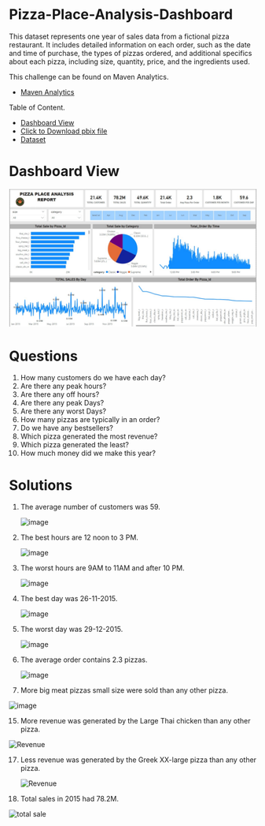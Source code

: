 # Pizza-Place-Analysis-Dashboard
This dataset represents one year of sales data from a fictional pizza restaurant. It includes detailed information on each order, such as the date and time of purchase, the types of pizzas ordered, and additional specifics about each pizza, including size, quantity, price, and the ingredients used.

This challenge can be found on Maven Analytics.
-	<a href="https://www.mavenanalytics.io/data-playground?order=date_added%2Cdesc&search=pizza">Maven Analytics</a>

Table of Content.

- <a href="https://github.com/mjahan11/Pizza-Place-Analysis-Dashboard/blob/main/Pizza%20Place%20Report%20.jpg">Dashboard View</a>
- <a href="https://github.com/mjahan11/Pizza-Place-Analysis-Dashboard/blob/main/Pizza%20Place%20Report.pbix ">Click to Download pbix file </a>
- <a href="https://www.mavenanalytics.io/data-playground?order=date_added%2Cdesc&search=pizza">Dataset</a>
# Dashboard View
  ![image](https://github.com/mjahan11/Pizza-Place-Analysis-Dashboard/blob/main/Pizza%20Place%20Report%20.jpg)
# Questions
1. How many customers do we have each day?
2. Are there any peak hours?
3. Are there any off hours?
4. Are there any peak Days?
5. Are there any worst Days?
6. How many pizzas are typically in an order?
7. Do we have any bestsellers?
8. Which pizza generated the most revenue? 
9. Which pizza generated the least?
10. How much money did we make this year?
    
# Solutions
1. The average number of customers was 59.
   
   ![image](https://github.com/user-attachments/assets/632adeb3-a202-45ac-9cba-f3030064422d)
3. The best hours are 12 noon to 3 PM.

   ![image](https://github.com/user-attachments/assets/44d8545f-54c6-4eeb-a5d6-a64330d3f663)
5. The worst hours are 9AM to 11AM and after 10 PM.

   ![image](https://github.com/user-attachments/assets/44d8545f-54c6-4eeb-a5d6-a64330d3f663)
7. The best day was 26-11-2015.

   ![image](https://github.com/user-attachments/assets/6e2cf060-4960-4bfd-9f2e-208df5aafa01)
9. The worst day was 29-12-2015.

   ![image](https://github.com/user-attachments/assets/9748688e-fc34-4595-a734-a9c525765d50)

11. The average order contains 2.3 pizzas.

    ![image](https://github.com/user-attachments/assets/bcb06bf6-482c-45b9-9026-63a56a4b54d6)

13. More big meat pizzas small size were sold than any other pizza.
   
![image](https://github.com/user-attachments/assets/0f85b84f-2a50-4357-81fb-2604e29c1dfd)

15. More revenue was generated by the Large Thai chicken than any other pizza.
    
 ![Revenue](https://github.com/user-attachments/assets/38b9e02f-78fd-40bf-b8ac-f4c1fbe30ae9)
 
17. Less revenue was generated by the Greek XX-large pizza than any other pizza.

     ![Revenue](https://github.com/user-attachments/assets/38b9e02f-78fd-40bf-b8ac-f4c1fbe30ae9)
    
19. Total sales in 2015 had 78.2M.
    
![total sale](https://github.com/user-attachments/assets/a0990145-f55d-443b-81cb-ff4108993a82)

